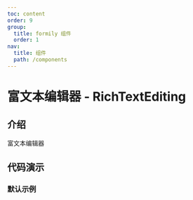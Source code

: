 ```yaml
---
toc: content
order: 9
group:
  title: formily 组件
  order: 1
nav:
  title: 组件
  path: /components
---
```


# 富文本编辑器 - RichTextEditing

## 介绍

富文本编辑器

## 代码演示

### 默认示例

<code src="./demos/default.tsx"></code>

<API></API>

